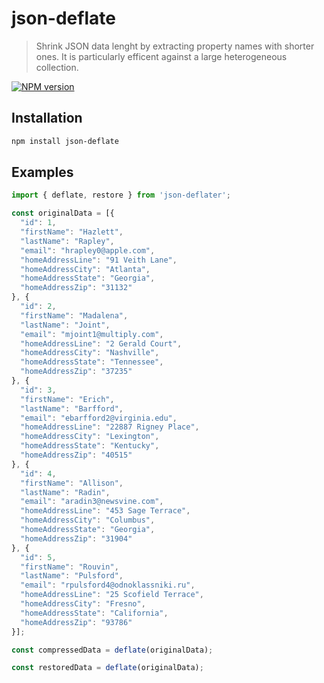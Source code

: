# json-deflate

> Shrink JSON data lenght by extracting property names with shorter ones. It is particularly efficent against a large heterogeneous collection.

[![NPM version](https://img.shields.io/npm/v/json-deflate.svg)](https://www.npmjs.com/package/json-deflate)

## Installation

```sh
npm install json-deflate
```

## Examples

```ts
import { deflate, restore } from 'json-deflater';

const originalData = [{
  "id": 1,
  "firstName": "Hazlett",
  "lastName": "Rapley",
  "email": "hrapley0@apple.com",
  "homeAddressLine": "91 Veith Lane",
  "homeAddressCity": "Atlanta",
  "homeAddressState": "Georgia",
  "homeAddressZip": "31132"
}, {
  "id": 2,
  "firstName": "Madalena",
  "lastName": "Joint",
  "email": "mjoint1@multiply.com",
  "homeAddressLine": "2 Gerald Court",
  "homeAddressCity": "Nashville",
  "homeAddressState": "Tennessee",
  "homeAddressZip": "37235"
}, {
  "id": 3,
  "firstName": "Erich",
  "lastName": "Barfford",
  "email": "ebarfford2@virginia.edu",
  "homeAddressLine": "22887 Rigney Place",
  "homeAddressCity": "Lexington",
  "homeAddressState": "Kentucky",
  "homeAddressZip": "40515"
}, {
  "id": 4,
  "firstName": "Allison",
  "lastName": "Radin",
  "email": "aradin3@newsvine.com",
  "homeAddressLine": "453 Sage Terrace",
  "homeAddressCity": "Columbus",
  "homeAddressState": "Georgia",
  "homeAddressZip": "31904"
}, {
  "id": 5,
  "firstName": "Rouvin",
  "lastName": "Pulsford",
  "email": "rpulsford4@odnoklassniki.ru",
  "homeAddressLine": "25 Scofield Terrace",
  "homeAddressCity": "Fresno",
  "homeAddressState": "California",
  "homeAddressZip": "93786"
}];

const compressedData = deflate(originalData);

const restoredData = deflate(originalData);

```

